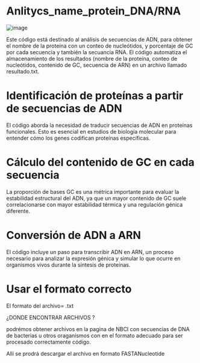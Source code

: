 # Anlitycs_name_protein_DNA/RNA #

![image](https://github.com/user-attachments/assets/c36b0265-164e-4b29-aa56-c88489b9ca20)

Este código está destinado al análisis de secuencias de ADN, para obtener el nombre de la proteína con un conteo de nucleótidos, y porcentaje de GC  por cada secuencia y  también la secuancia RNA. El código automatiza el almacenamiento de los resultados (nombre de la proteína, conteo de nucleótidos, contenido de GC, secuencia de ARN) en un archivo llamado resultado.txt. 

# Identificación de proteínas a partir de secuencias de ADN

El código aborda la necesidad de traducir secuencias de ADN en proteínas funcionales. Esto es esencial en estudios de biología molecular para entender cómo los genes codifican proteínas específicas.

# Cálculo del contenido de GC en cada secuencia

La proporción de bases GC es una métrica importante para evaluar la estabilidad estructural del ADN, ya que un mayor contenido de GC suele correlacionarse con mayor estabilidad térmica y una regulación génica diferente.

# Conversión de ADN a ARN

El código incluye un paso para transcribir ADN en ARN, un proceso necesario para analizar la expresión génica y simular lo que ocurre en organismos vivos durante la síntesis de proteínas.



# Usar el formato correcto 

El formato del archivo= .txt

¿DONDE ENCONTRAR ARCHIVOS ?

podrémos obtener archivos en la pagina de NBCI con secuencias de DNA de bacterias u otros oraganismos con en el formato adecuado  para ser procesado correctamente código.

Allí se prodrá descargar el archivo en formato  FASTANucleotide
